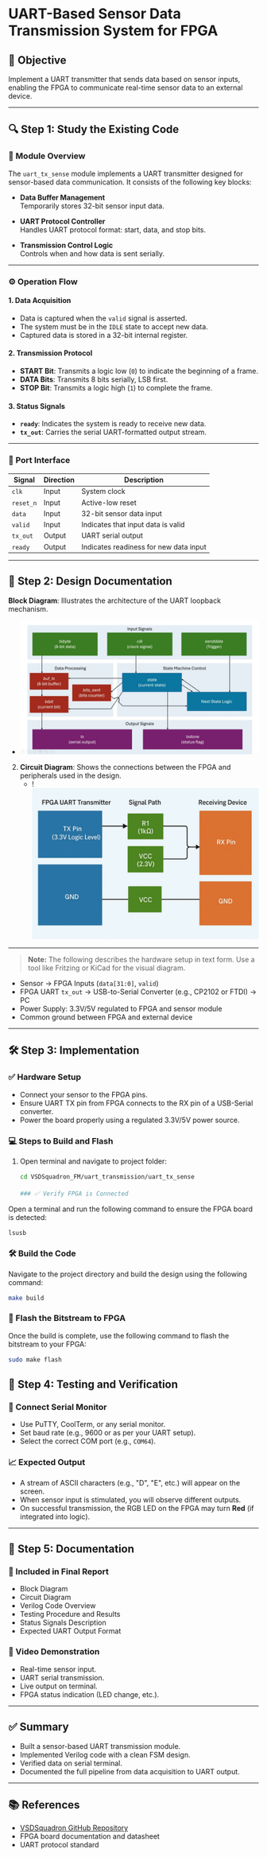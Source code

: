 # UART-Based Sensor Data Transmission System for FPGA

## 📌 Objective

Implement a UART transmitter that sends data based on sensor inputs, enabling the FPGA to communicate real-time sensor data to an external device.

---

## 🔍 Step 1: Study the Existing Code

### 📁 Module Overview

The `uart_tx_sense` module implements a UART transmitter designed for sensor-based data communication. It consists of the following key blocks:

- **Data Buffer Management**  
  Temporarily stores 32-bit sensor input data.

- **UART Protocol Controller**  
  Handles UART protocol format: start, data, and stop bits.

- **Transmission Control Logic**  
  Controls when and how data is sent serially.

---

### ⚙️ Operation Flow

#### 1. Data Acquisition

- Data is captured when the `valid` signal is asserted.
- The system must be in the `IDLE` state to accept new data.
- Captured data is stored in a 32-bit internal register.

#### 2. Transmission Protocol

- **START Bit**: Transmits a logic low (`0`) to indicate the beginning of a frame.
- **DATA Bits**: Transmits 8 bits serially, LSB first.
- **STOP Bit**: Transmits a logic high (`1`) to complete the frame.

#### 3. Status Signals

- **`ready`**: Indicates the system is ready to receive new data.
- **`tx_out`**: Carries the serial UART-formatted output stream.

---

### 🔌 Port Interface

| Signal    | Direction | Description                                 |
|-----------|-----------|---------------------------------------------|
| `clk`     | Input     | System clock                                |
| `reset_n` | Input     | Active-low reset                            |
| `data`    | Input     | 32-bit sensor data input                    |
| `valid`   | Input     | Indicates that input data is valid          |
| `tx_out`  | Output    | UART serial output                          |
| `ready`   | Output    | Indicates readiness for new data input      |

---

## 🧠 Step 2: Design Documentation


 **Block Diagram**: Illustrates the architecture of the UART loopback mechanism.
   - ![Image](https://github.com/Sudheeksha-Sahyadri-ECE/VSDSquadron_FPGA/blob/main/task%203/block%20diagram.jpg?raw=true)
2. **Circuit Diagram**: Shows the connections between the FPGA and peripherals used in the design.
   - !![Image](https://github.com/Sudheeksha-Sahyadri-ECE/VSDSquadron_FPGA/blob/main/task%203/circuit%20diagram.jpg?raw=true)
---




> **Note:** The following describes the hardware setup in text form. Use a tool like Fritzing or KiCad for the visual diagram.

- Sensor → FPGA Inputs (`data[31:0]`, `valid`)
- FPGA UART `tx_out` → USB-to-Serial Converter (e.g., CP2102 or FTDI) → PC
- Power Supply: 3.3V/5V regulated to FPGA and sensor module
- Common ground between FPGA and external device

---

## 🛠️ Step 3: Implementation

### ✅ Hardware Setup

- Connect your sensor to the FPGA pins.
- Ensure UART TX pin from FPGA connects to the RX pin of a USB-Serial converter.
- Power the board properly using a regulated 3.3V/5V power source.

### 💻 Steps to Build and Flash

1. Open terminal and navigate to project folder:
   ```bash
   cd VSDSquadron_FM/uart_transmission/uart_tx_sense

   ### ✅ Verify FPGA is Connected

Open a terminal and run the following command to ensure the FPGA board is detected:

```bash
lsusb
```
### 🛠️ Build the Code

Navigate to the project directory and build the design using the following command:

```bash
make build
```
### 🔁 Flash the Bitstream to FPGA

Once the build is complete, use the following command to flash the bitstream to your FPGA:

```bash
sudo make flash
```
## 🧪 Step 4: Testing and Verification

### 🔌 Connect Serial Monitor

- Use PuTTY, CoolTerm, or any serial monitor.
- Set baud rate (e.g., 9600 or as per your UART setup).
- Select the correct COM port (e.g., `COM64`).

### 📈 Expected Output

- A stream of ASCII characters (e.g., "D", "E", etc.) will appear on the screen.
- When sensor input is stimulated, you will observe different outputs.
- On successful transmission, the RGB LED on the FPGA may turn **Red** (if integrated into logic).

---

## 📝 Step 5: Documentation

### 📄 Included in Final Report

- Block Diagram
- Circuit Diagram
- Verilog Code Overview
- Testing Procedure and Results
- Status Signals Description
- Expected UART Output Format

### 🎥 Video Demonstration


- Real-time sensor input.
- UART serial transmission.
- Live output on terminal.
- FPGA status indication (LED change, etc.).

---

## ✅ Summary

- Built a sensor-based UART transmission module.
- Implemented Verilog code with a clean FSM design.
- Verified data on serial terminal.
- Documented the full pipeline from data acquisition to UART output.

---

## 📚 References

- [VSDSquadron GitHub Repository](https://github.com)
- FPGA board documentation and datasheet
- UART protocol standard


